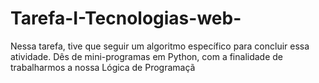 # Tarefa-I-Tecnologias-web-
Nessa tarefa, tive que seguir um algoritmo específico para concluir essa atividade. Dês de mini-programas em Python, com a finalidade de trabalharmos a nossa Lógica de Programaçã
